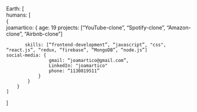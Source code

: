 Earth: [                                                                                                                                                                           
       humans: [                                                                                                   
           {                                                                                                           
           joamartico: {                                                                                                                                                                             age: 19                                                                                                                                                                             projects: [“YouTube-clone”, “Spotify-clone”, “Amazon-clone”, “Airbnb-clone”]  
               
           skills: [“frontend-development”, “javascript”, "css", “react.js”, “redux, “firebase”, “MongoDB”, “node.js”]                                                                         social-media: {
                    gmail: “joamartico@gmail.com”,
                    LinkedIn: "joamartico"
                    phone: “1130819511”
                }
            }
        }
    ]

]
